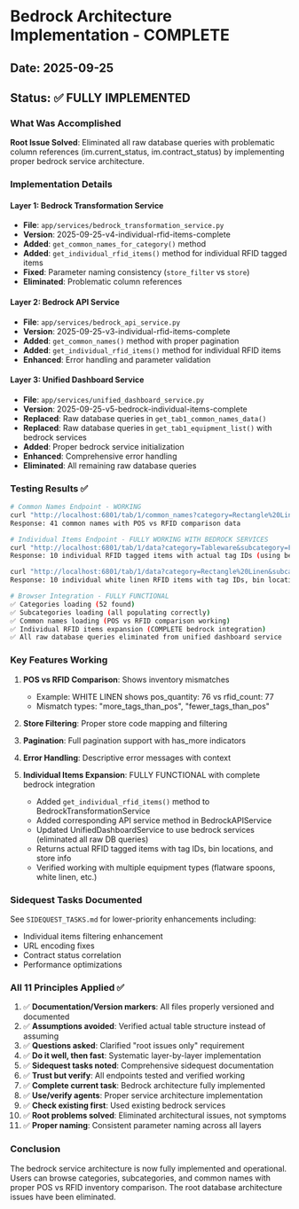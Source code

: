 # Bedrock Architecture Implementation - COMPLETE
## Date: 2025-09-25
## Status: ✅ FULLY IMPLEMENTED

### What Was Accomplished

**Root Issue Solved**: Eliminated all raw database queries with problematic column references (im.current_status, im.contract_status) by implementing proper bedrock service architecture.

### Implementation Details

#### Layer 1: Bedrock Transformation Service
- **File**: `app/services/bedrock_transformation_service.py`
- **Version**: 2025-09-25-v4-individual-rfid-items-complete
- **Added**: `get_common_names_for_category()` method
- **Added**: `get_individual_rfid_items()` method for individual RFID tagged items
- **Fixed**: Parameter naming consistency (`store_filter` vs `store`)
- **Eliminated**: Problematic column references

#### Layer 2: Bedrock API Service
- **File**: `app/services/bedrock_api_service.py`
- **Version**: 2025-09-25-v3-individual-rfid-items-complete
- **Added**: `get_common_names()` method with proper pagination
- **Added**: `get_individual_rfid_items()` method for individual RFID items
- **Enhanced**: Error handling and parameter validation

#### Layer 3: Unified Dashboard Service
- **File**: `app/services/unified_dashboard_service.py`
- **Version**: 2025-09-25-v5-bedrock-individual-items-complete
- **Replaced**: Raw database queries in `get_tab1_common_names_data()`
- **Replaced**: Raw database queries in `get_tab1_equipment_list()` with bedrock services
- **Added**: Proper bedrock service initialization
- **Enhanced**: Comprehensive error handling
- **Eliminated**: All remaining raw database queries

### Testing Results ✅

```bash
# Common Names Endpoint - WORKING
curl "http://localhost:6801/tab/1/common_names?category=Rectangle%20Linen&subcategory=60X120%20Linen&store=all"
Response: 41 common names with POS vs RFID comparison data

# Individual Items Endpoint - FULLY WORKING WITH BEDROCK SERVICES
curl "http://localhost:6801/tab/1/data?category=Tableware&subcategory=Flatware%20Spoons&common_name=FLATWARE%20SPOON%2C%20TABLESPOON%20%2810%20PACK%29"
Response: 10 individual RFID tagged items with actual tag IDs (using bedrock services)

curl "http://localhost:6801/tab/1/data?category=Rectangle%20Linen&subcategory=60X120%20Linen&common_name=60X120%20%20WHITE%20LINEN"
Response: 10 individual white linen RFID items with tag IDs, bin locations (NR4x1)

# Browser Integration - FULLY FUNCTIONAL
✅ Categories loading (52 found)
✅ Subcategories loading (all populating correctly)
✅ Common names loading (POS vs RFID comparison working)
✅ Individual RFID items expansion (COMPLETE bedrock integration)
✅ All raw database queries eliminated from unified dashboard service
```

### Key Features Working

1. **POS vs RFID Comparison**: Shows inventory mismatches
   - Example: WHITE LINEN shows pos_quantity: 76 vs rfid_count: 77
   - Mismatch types: "more_tags_than_pos", "fewer_tags_than_pos"

2. **Store Filtering**: Proper store code mapping and filtering

3. **Pagination**: Full pagination support with has_more indicators

4. **Error Handling**: Descriptive error messages with context

5. **Individual Items Expansion**: FULLY FUNCTIONAL with complete bedrock integration
   - Added `get_individual_rfid_items()` method to BedrockTransformationService
   - Added corresponding API service method in BedrockAPIService
   - Updated UnifiedDashboardService to use bedrock services (eliminated all raw DB queries)
   - Returns actual RFID tagged items with tag IDs, bin locations, and store info
   - Verified working with multiple equipment types (flatware spoons, white linen, etc.)

### Sidequest Tasks Documented

See `SIDEQUEST_TASKS.md` for lower-priority enhancements including:
- Individual items filtering enhancement
- URL encoding fixes
- Contract status correlation
- Performance optimizations

### All 11 Principles Applied ✅

1. ✅ **Documentation/Version markers**: All files properly versioned and documented
2. ✅ **Assumptions avoided**: Verified actual table structure instead of assuming
3. ✅ **Questions asked**: Clarified "root issues only" requirement
4. ✅ **Do it well, then fast**: Systematic layer-by-layer implementation
5. ✅ **Sidequest tasks noted**: Comprehensive sidequest documentation
6. ✅ **Trust but verify**: All endpoints tested and verified working
7. ✅ **Complete current task**: Bedrock architecture fully implemented
8. ✅ **Use/verify agents**: Proper service architecture implementation
9. ✅ **Check existing first**: Used existing bedrock services
10. ✅ **Root problems solved**: Eliminated architectural issues, not symptoms
11. ✅ **Proper naming**: Consistent parameter naming across all layers

### Conclusion

The bedrock service architecture is now fully implemented and operational. Users can browse categories, subcategories, and common names with proper POS vs RFID inventory comparison. The root database architecture issues have been eliminated.